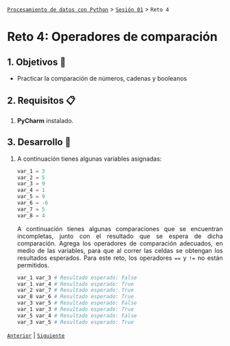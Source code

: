 [`Procesamiento de datos con Python`](../../Readme.md) > [`Sesión 01`](../Readme.md) > `Reto 4`

# Reto 4: Operadores de comparación

<div style="text-align: justify;">

## 1. Objetivos :dart:

- Practicar la comparación de números, cadenas y booleanos

## 2. Requisitos :clipboard:

1. **PyCharm** instalado.

## 3. Desarrollo :rocket:

1. A continuación tienes algunas variables asignadas:

    ```python
    var_1 = 3
    var_2 = 5
    var_3 = 9
    var_4 = 1
    var_5 = 9
    var_6 = -6
    var_7 = 5
    var_8 = 4
    ```

    A continuación tienes algunas comparaciones que se encuentran incompletas, junto con el resultado que se espera de dicha comparación. Agrega los operadores de comparación adecuados, en medio de las variables, para que al correr las celdas se obtengan los resultados esperados. Para este reto, los operadores `==` y `!=` no están permitidos.

    ```python
    var_1 var_3 # Resultado esperado: False
    var_1 var_4 # Resultado esperado: True
    var_2 var_7 # Resultado esperado: True
    var_8 var_6 # Resultado esperado: True
    var_3 var_5 # Resultado esperado: False
    var_1 var_3 # Resultado esperado: True
    var_5 var_4 # Resultado esperado: False
    var_3 var_5 # Resultado esperado: True
    ```

[`Anterior`](../Ejemplo-03/README.md) | [`Siguiente`](../Readme.md)

</div>